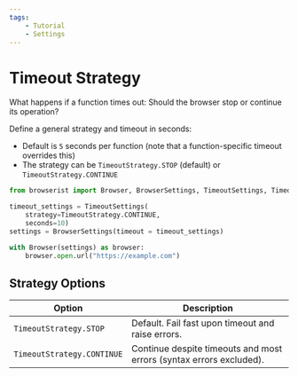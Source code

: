 ```yaml
---
tags:
    - Tutorial
    - Settings
---
```


# Timeout Strategy
What happens if a function times out: Should the browser stop or continue its operation?

Define a general strategy and timeout in seconds:

* Default is `5` seconds per function (note that a function-specific timeout overrides this)
* The strategy can be `TimeoutStrategy.STOP` (default) or `TimeoutStrategy.CONTINUE`

```python linenums="1"
from browserist import Browser, BrowserSettings, TimeoutSettings, TimeoutStrategy

timeout_settings = TimeoutSettings(
    strategy=TimeoutStrategy.CONTINUE,
    seconds=10)
settings = BrowserSettings(timeout = timeout_settings)

with Browser(settings) as browser:
    browser.open.url("https://example.com")
```

## Strategy Options
| Option                     | Description                                                         |
| -------------------------- | ------------------------------------------------------------------- |
| `TimeoutStrategy.STOP`     | Default. Fail fast upon timeout and raise errors.                   |
| `TimeoutStrategy.CONTINUE` | Continue despite timeouts and most errors (syntax errors excluded). |
